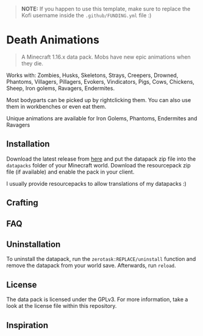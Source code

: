 > __NOTE:__ If you happen to use this template, make sure to replace the Kofi username inside the `.github/FUNDING.yml` file :)

# Death Animations

> A Minecraft 1.16.x data pack. Mobs have new epic animations when they die.

Works with:
Zombies, Husks, Skeletons, Strays, Creepers, Drowned, Phantoms, Villagers, Pillagers, Evokers, Vindicators, Pigs, Cows, Chickens, Sheep, Iron golems, Ravagers, Endermites.

Most bodyparts can be picked up by rightclicking them.
You can also use them in workbenches or even eat them.

Unique animations are available for Iron Golems, Phantoms, Endermites and Ravagers

## Installation

Download the latest release from [here][latest] and put the datapack zip file into the `datapacks` folder of your Minecraft world. Download the resourcepack zip file (if available) and enable the pack in your client.

I usually provide resourcepacks to allow translations of my datapacks :)

## Crafting

## FAQ

## Uninstallation

To uninstall the datapack, run the `zerotask:REPLACE/uninstall` function and remove the datapack from your world save. Afterwards, run `reload`.

## License

The data pack is licensed under the GPLv3. For more information, take a look at the license file within this repository.

## Inspiration

[latest]: https://github.com/vanilla-friendly-datapacks/REPLACE/releases/latest
